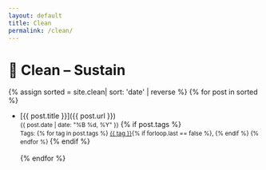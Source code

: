 ```yaml
---
layout: default
title: Clean
permalink: /clean/
---
```


# 🍳 Clean – Sustain

{% assign sorted = site.clean| sort: 'date' | reverse %}
{% for post in sorted %}
- [{{ post.title }}]({{ post.url }})  
  <small>{{ post.date | date: "%B %d, %Y" }}</small>
  {% if post.tags %}
    <br><small>Tags: 
    {% for tag in post.tags %}
      <a href="/tag/{{ tag | slugify }}/">{{ tag }}</a>{% if forloop.last == false %}, {% endif %}
    {% endfor %}
    </small>
  {% endif %}
  <br><br>
{% endfor %}
